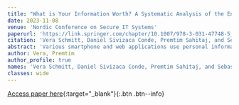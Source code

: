 ```yaml
---
title: "What is Your Information Worth? A Systematic Analysis of the Endowment Effect of Different Data Types"
date: 2023-11-08
venue: 'Nordic Conference on Secure IT Systems'
paperurl: 'https://link.springer.com/chapter/10.1007/978-3-031-47748-5_13'
citation: 'Vera Schmitt, Daniel Sivizaca Conde, Premtim Sahitaj, and Sebastian Möller. "What is Your Information Worth? A Systematic Analysis of the Endowment Effect of Different Data Types." In Nordic Conference on Secure IT Systems, pp. 223-242. Cham: Springer Nature Switzerland, 2023.'
abstract: 'Various smartphone and web applications use personal information to estimate the user’s behaviour among others for targeted advertising and improvement of personalized applications. Often applications and web services offer only two choices, either accept their privacy policies or not use the services. Hereby, the general scenario is to pay applications and web services with personal data. As privacy policies are lengthy to read and not comprehensible, most users accept the terms and conditions without the awareness of potential consequences. Thus, most users are unaware of continuously being tracked by many applications installed on their smart devices or accept sharing personal data in exchange for using applications and services online. Therefore, this study attempts to shed some light on the willingness to pay for data protection when offered this option in a continuous data-sharing scenario, and the willingness to accept when offered the option to sell personal data to two different data requestors. The study (N = 500) is conducted via crowdsourcing and examines the monetary valuation of users with respect to different data-sharing scenarios and different data types to allow for a more fine-grained analysis of user preferences. Moreover, different influencing factors such as privacy concerns, awareness and intended behaviour are examined in relation to the user’s monetary valuation. The results show significant differences between willingness to pay and accept for ten different data types and the two sharing scenarios contributing to further empirical evidence for the endowment effect. However, the sharing scenarios seem to have not a big influence on willingness to pay but showed significant differences in willingness to accept. Furthermore, the privacy influencing factors seem to negatively correlate with willingness to pay and positively correlate with willingness to accept.'
author: Vera, Premtim
author_profile: true
names: 'Vera Schmitt, Daniel Sivizaca Conde, Premtim Sahitaj, and Sebastian Möller'
classes: wide
---
```


[Access paper here](https://doi.org/10.1007/978-3-031-47748-5_13){:target="_blank"}{:.btn .btn--info}

